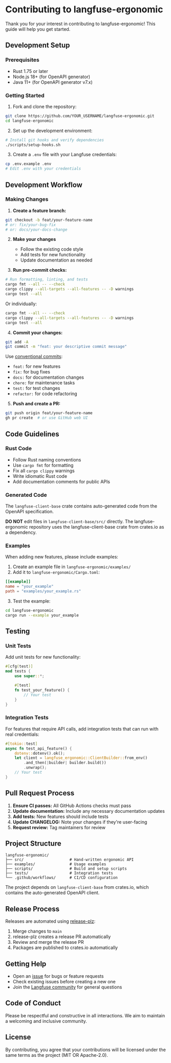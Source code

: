 # Contributing to langfuse-ergonomic

Thank you for your interest in contributing to langfuse-ergonomic! This guide will help you get started.

## Development Setup

### Prerequisites

- Rust 1.75 or later
- Node.js 18+ (for OpenAPI generator)
- Java 11+ (for OpenAPI generator v7.x)

### Getting Started

1. Fork and clone the repository:
```bash
git clone https://github.com/YOUR_USERNAME/langfuse-ergonomic.git
cd langfuse-ergonomic
```

2. Set up the development environment:
```bash
# Install git hooks and verify dependencies
./scripts/setup-hooks.sh
```

3. Create a `.env` file with your Langfuse credentials:
```bash
cp .env.example .env
# Edit .env with your credentials
```

## Development Workflow

### Making Changes

1. **Create a feature branch:**
```bash
git checkout -b feat/your-feature-name
# or: fix/your-bug-fix
# or: docs/your-docs-change
```

2. **Make your changes**
   - Follow the existing code style
   - Add tests for new functionality
   - Update documentation as needed

3. **Run pre-commit checks:**
```bash
# Run formatting, linting, and tests
cargo fmt --all -- --check
cargo clippy --all-targets --all-features -- -D warnings
cargo test --all
```

Or individually:
```bash
cargo fmt --all -- --check
cargo clippy --all-targets --all-features -- -D warnings
cargo test --all
```

4. **Commit your changes:**
```bash
git add -A
git commit -m "feat: your descriptive commit message"
```

Use [conventional commits](https://www.conventionalcommits.org/):
- `feat:` for new features
- `fix:` for bug fixes
- `docs:` for documentation changes
- `chore:` for maintenance tasks
- `test:` for test changes
- `refactor:` for code refactoring

5. **Push and create a PR:**
```bash
git push origin feat/your-feature-name
gh pr create  # or use GitHub web UI
```

## Code Guidelines

### Rust Code

- Follow Rust naming conventions
- Use `cargo fmt` for formatting
- Fix all `cargo clippy` warnings
- Write idiomatic Rust code
- Add documentation comments for public APIs

### Generated Code

The `langfuse-client-base` crate contains auto-generated code from the OpenAPI specification. 

**DO NOT** edit files in `langfuse-client-base/src/` directly. The langfuse-ergonomic repository uses the langfuse-client-base crate from crates.io as a dependency.

### Examples

When adding new features, please include examples:

1. Create an example file in `langfuse-ergonomic/examples/`
2. Add it to `langfuse-ergonomic/Cargo.toml`:
```toml
[[example]]
name = "your_example"
path = "examples/your_example.rs"
```
3. Test the example:
```bash
cd langfuse-ergonomic
cargo run --example your_example
```

## Testing

### Unit Tests

Add unit tests for new functionality:

```rust
#[cfg(test)]
mod tests {
    use super::*;

    #[test]
    fn test_your_feature() {
        // Your test
    }
}
```

### Integration Tests

For features that require API calls, add integration tests that can run with real credentials:

```rust
#[tokio::test]
async fn test_api_feature() {
    dotenv::dotenv().ok();
    let client = langfuse_ergonomic::ClientBuilder::from_env()
        .and_then(|builder| builder.build())
        .unwrap();
    // Your test
}
```

## Pull Request Process

1. **Ensure CI passes:** All GitHub Actions checks must pass
2. **Update documentation:** Include any necessary documentation updates
3. **Add tests:** New features should include tests
4. **Update CHANGELOG:** Note your changes if they're user-facing
5. **Request review:** Tag maintainers for review

## Project Structure

```
langfuse-ergonomic/
├── src/                    # Hand-written ergonomic API
├── examples/               # Usage examples  
├── scripts/                # Build and setup scripts
├── tests/                  # Integration tests
└── .github/workflows/      # CI/CD configuration
```

The project depends on `langfuse-client-base` from crates.io, which contains the auto-generated OpenAPI client.

## Release Process

Releases are automated using [release-plz](https://release-plz.ieni.dev/):

1. Merge changes to `main`
2. release-plz creates a release PR automatically
3. Review and merge the release PR
4. Packages are published to crates.io automatically

## Getting Help

- Open an [issue](https://github.com/genai-rs/langfuse-ergonomic/issues) for bugs or feature requests
- Check existing issues before creating a new one
- Join the [Langfuse community](https://langfuse.com/docs/community) for general questions

## Code of Conduct

Please be respectful and constructive in all interactions. We aim to maintain a welcoming and inclusive community.

## License

By contributing, you agree that your contributions will be licensed under the same terms as the project (MIT OR Apache-2.0).
